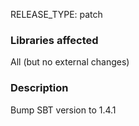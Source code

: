RELEASE_TYPE: patch

### Libraries affected

All (but no external changes)

### Description

Bump SBT version to 1.4.1
